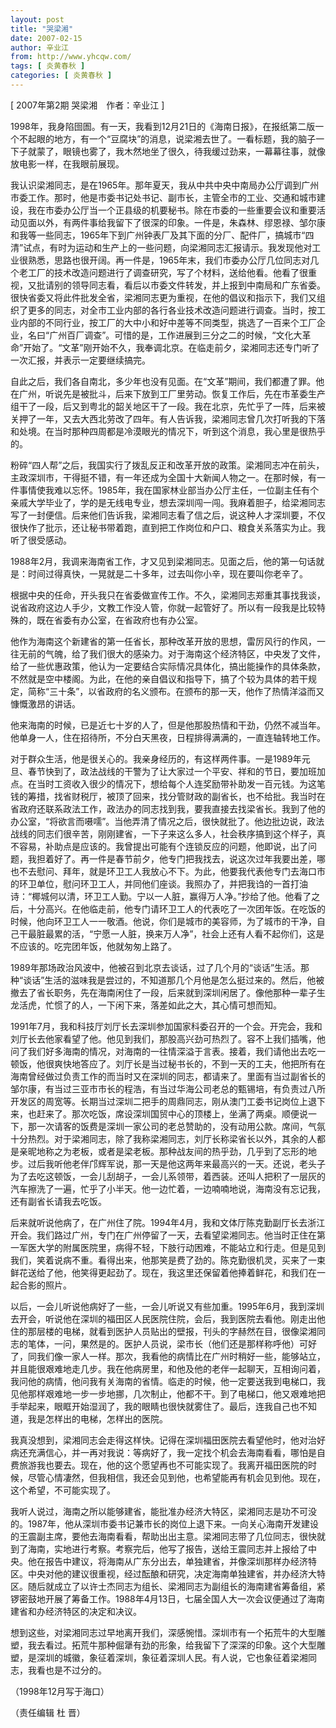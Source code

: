```yaml
---
layout: post
title: "哭梁湘"
date: 2007-02-15
author: 辛业江
from: http://www.yhcqw.com/
tags: [ 炎黄春秋 ]
categories: [ 炎黄春秋 ]
---
```



[ 2007年第2期 哭梁湘　作者：辛业江 ]


1998年，我身陷囹圄。有一天，我看到12月21日的《海南日报》，在报纸第二版一个不起眼的地方，有一个“豆腐块”的消息，说梁湘去世了。一看标题，我的脑子一下子就蒙了，眼镜也雾了，我木然地坐了很久，待我缓过劲来，一幕幕往事，就像放电影一样，在我眼前展现。


我认识梁湘同志，是在1965年。那年夏天，我从中共中央中南局办公厅调到广州市委工作。那时，他是市委书记处书记、副市长，主管全市的工业、交通和城市建设，我在市委办公厅当一个正县级的机要秘书。除在市委的一些重要会议和重要活动见面以外，有两件事给我留下了很深的印象。一件是，朱森林、缪恩禄、邹尔康和我等一些同志，1965年下到广州钟表厂及其下面的分厂、配件厂，搞城市“四清”试点，有时为运动和生产上的一些问题，向梁湘同志汇报请示。我发现他对工业很熟悉，思路也很开阔。再一件是，1965年末，我们市委办公厅几位同志对几个老工厂的技术改造问题进行了调查研究，写了个材料，送给他看。他看了很重视，又批请别的领导同志看，看后以市委文件转发，并上报到中南局和广东省委。很快省委又将此件批发全省，梁湘同志更为重视，在他的倡议和指示下，我们又组织了更多的同志，对全市工业内部的各行各业技术改造问题进行调查。当时，按工业内部的不同行业，按工厂的大中小和好中差等不同类型，挑选了一百来个工厂企业，名曰“广州百厂调查”。可惜的是，工作进展到三分之二的时候，“文化大革命”开始了。“文革”刚开始不久，我奉调北京。在临走前夕，梁湘同志还专门听了一次汇报，并表示一定要继续搞完。


自此之后，我们各自南北，多少年也没有见面。在“文革”期间，我们都遭了罪。他在广州，听说先是被批斗，后来下放到工厂里劳动。恢复工作后，先在市革委生产组干了一段，后又到粤北的韶关地区干了一段。我在北京，先忙乎了一阵，后来被关押了一年，又去大西北劳改了四年。有人告诉我，梁湘同志曾几次打听我的下落和处境。在当时那种四周都是冷漠眼光的情况下，听到这个消息，我心里是很热乎的。


粉碎“四人帮”之后，我国实行了拨乱反正和改革开放的政策。梁湘同志冲在前头，主政深圳市，干得挺不错，有一年还成为全国十大新闻人物之一。在那时候，有一件事情使我难以忘怀。1985年，我在国家林业部当办公厅主任，一位副主任有个亲戚大学毕业了，学的是无线电专业，想去深圳闯一闯。我麻着胆子，给梁湘同志写了一封便信。后来他们告诉我，梁湘同志看了信之后，说这种人才深圳要，不仅很快作了批示，还让秘书带着跑，直到把工作岗位和户口、粮食关系落实为止。我听了很受感动。

1988年2月，我调来海南省工作，才又见到梁湘同志。见面之后，他的第一句话就是：时间过得真快，一晃就是二十多年，过去叫你小辛，现在要叫你老辛了。


根据中央的任命，开头我只在省委做宣传工作。不久，梁湘同志郑重其事找我谈，说省政府这边人手少，文教工作没人管，你就一起管好了。所以有一段我是比较特殊的，既在省委有办公室，在省政府也有办公室。


他作为海南这个新建省的第一任省长，那种改革开放的思想，雷厉风行的作风，一往无前的气魄，给了我们很大的感染力。对于海南这个经济特区，中央发了文件，给了一些优惠政策，他认为一定要结合实际情况具体化，搞出能操作的具体条款，不然就是空中楼阁。为此，在他的亲自倡议和指导下，搞了个较为具体的若干规定，简称“三十条”，以省政府的名义颁布。在颁布的那一天，他作了热情洋溢而又慷慨激昂的讲话。

他来海南的时候，已是近七十岁的人了，但是他那股热情和干劲，仍然不减当年。他单身一人，住在招待所，不分白天黑夜，日程排得满满的，一直连轴转地工作。


对于群众生活，他是很关心的。我亲身经历的，有这样两件事。一是1989年元旦、春节快到了，政法战线的干警为了让大家过一个平安、祥和的节日，要加班加点。在当时工资收入很少的情况下，想给每个人连奖励带补助发一百元钱。为这笔钱的筹措，找省财税厅，被顶了回来，找分管财政的副省长，也不给批。我当时在省政府还联系政法工作，政法办的同志找到我，要我直接去找梁省长。我到了他的办公室，“将欲言而嗫嚅”。当他弄清了情况之后，很快就批了。他边批边说，政法战线的同志们很辛苦，刚刚建省，一下子来这么多人，社会秩序搞到这个样子，真不容易，补助点是应该的。我曾提出可能有个连锁反应的问题，他即说，出了问题，我担着好了。再一件是春节前夕，他专门把我找去，说这次过年我要出差，哪也不去慰问、拜年，就是环卫工人我放心不下。为此，他要我代表他专门去海口市的环卫单位，慰问环卫工人，并同他们座谈。我照办了，并把我诌的一首打油诗：“椰城何以清，环卫工人勤。宁以一人脏，赢得万人净。”抄给了他。他看了之后，十分高兴。在他临走前，他专门请环卫工人的代表吃了一次团年饭。在吃饭的时候，他向环卫工人一一敬酒。他说，你们是城市的美容师，为了城市的干净，自己干最脏最累的活，“宁愿一人脏，换来万人净”，社会上还有人看不起你们，这是不应该的。吃完团年饭，他就匆匆上路了。


1989年那场政治风波中，他被召到北京去谈话，过了几个月的“谈话”生活。那种“谈话”生活的滋味我是尝过的，不知道那几个月他是怎么挺过来的。然后，他被撤去了省长职务，先在海南闲住了一段，后来就到深圳闲居了。像他那种一辈子生龙活虎，忙惯了的人，一下闲下来，落差如此之大，其心情可想而知。


1991年7月，我和科技厅刘厅长去深圳参加国家科委召开的一个会。开完会，我和刘厅长去他家看望了他。他见到我们，那股高兴劲可热烈了。容不上我们插嘴，他问了我们好多海南的情况，对海南的一往情深溢于言表。接着，我们请他出去吃一顿饭，他很爽快地答应了。刘厅长是当过秘书长的，不到一天的工夫，他把所有在海南曾经做过负责工作的而当时又在深圳的同志，都请来了。里面有当过副省长的邹尔康，有当过三亚市市长的程浩，有当过华海公司老总的甄锡培，有负责过八所开发区的周宽等。长期当过深圳二把手的周鼎同志，刚从澳门工委书记岗位上退下来，也赶来了。那次吃饭，席设深圳国贸中心的顶楼上，坐满了两桌。顺便说一下，那一次请客的饭费是深圳一家公司的老总赞助的，没有动用公款。席间，气氛十分热烈。对于梁湘同志，除了我称梁湘同志，刘厅长称梁省长以外，其余的人都是亲昵地称之为老板，或者是梁老板。那种战友间的热乎劲，几乎到了忘形的地步。过后我听他老伴邝辉军说，那一天是他这两年来最高兴的一天。还说，老头子为了去吃这顿饭，一会儿刮胡子，一会儿系领带，着西装。还叫人把积了一层灰的汽车擦洗了一遍，忙乎了小半天。他一边忙着，一边喃喃地说，海南没有忘记我，还有副省长请我去吃饭。


后来就听说他病了，在广州住了院。1994年4月，我和文体厅陈克勤副厅长去浙江开会。我们路过广州，专门在广州停留了一天，去看望梁湘同志。他当时正住在第一军医大学的附属医院里，病得不轻，下肢行动困难，不能站立和行走。但是见到我们，笑着说病不重。看得出来，他那笑是费了劲的。陈克勤很机灵，买来了一束鲜花送给了他，他笑得更起劲了。现在，我这里还保留着他捧着鲜花，和我们在一起合影的照片。


以后，一会儿听说他病好了一些，一会儿听说又有些加重。1995年6月，我到深圳去开会，听说他在深圳的福田区人民医院住院，会后，我到医院去看他。刚走出他住的那层楼的电梯，就看到医护人员贴出的壁报，刊头的字赫然在目，很像梁湘同志的笔体，一问，果然是的。医护人员说，梁市长（他们还是那样称呼他）可好了，同我们像一家人一样。那次，我看他的病情比在广州时稍好一些，能够站立，并且能很艰难地走几步。我在他病房里，和他及他的老伴一起聊天，互相询问着，我问他的病情，他问我有关海南的省情。临走的时候，他一定要送我到电梯口，我见他那样艰难地一步一步地挪，几次制止，他都不干。到了电梯口，他又艰难地把手举起来，眼眶开始湿润了，我的眼睛也很快就雾住了。最后，连我自己也不知道，我是怎样出的电梯，怎样出的医院。


我真没想到，梁湘同志会走得这样快。记得在深圳福田医院去看望他时，他对治好病还充满信心，并一再对我说：等病好了，我一定找个机会去海南看看，哪怕是自费旅游我也要去。现在，他的这个愿望再也不可能实现了。我离开福田医院的时候，尽管心情凄然，但我相信，我还会见到他，也希望能再有机会见到他。现在，这个希望，不可能实现了。


我听人说过，海南之所以能够建省，能批准办经济大特区，梁湘同志是功不可没的。1987年，他从深圳市委书记兼市长的岗位上退下来。一向关心海南开发建设的王震副主席，要他去海南看看，帮助出出主意。梁湘同志带了几位同志，很快就到了海南，实地进行考察。考察完后，他写了报告，送给王震同志并上报给了中央。他在报告中建议，将海南从广东分出去，单独建省，并像深圳那样办经济特区。中央对他的建议很重视，经过酝酿和研究，决定海南单独建省，并办经济大特区。随后就成立了以许士杰同志为组长、梁湘同志为副组长的海南建省筹备组，紧锣密鼓地开展了筹备工作。1988年4月13日，七届全国人大一次会议便通过了海南建省和办经济特区的决定和决议。


想到这些，对梁湘同志过早地离开我们，深感惋惜。深圳市有一个拓荒牛的大型雕塑，我去看过。拓荒牛那种倔犟有劲的形象，给我留下了深深的印象。这个大型雕塑，是深圳的城徽，象征着深圳，象征着深圳人民。有人说，它也象征着梁湘同志，我看也是不过分的。

（1998年12月写于海口）

（责任编辑 杜 晋）


